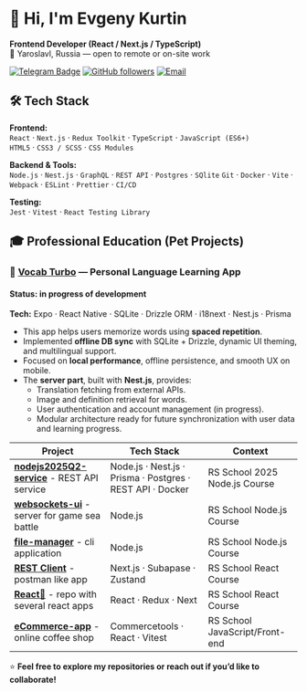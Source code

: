# 👋 Hi, I'm Evgeny Kurtin  

**Frontend Developer (React / Next.js / TypeScript)**  
📍 Yaroslavl, Russia — open to remote or on-site work  

[![Telegram Badge](https://img.shields.io/badge/Telegram-@tutel__fellow-blue?logo=telegram&logoColor=white)](https://t.me/tutel_fellow)
[![GitHub followers](https://img.shields.io/github/followers/siloksan?label=Follow&style=social)](https://github.com/siloksan)
[![Email](https://img.shields.io/badge/Email-tutel07%40gmail.com-red?logo=gmail&logoColor=white)](mailto:tutel07@gmail.com)

## 🛠️ Tech Stack

**Frontend:**  
`React` · `Next.js` · `Redux Toolkit` · `TypeScript` · `JavaScript (ES6+)`  
`HTML5` · `CSS3 / SCSS` · `CSS Modules`

**Backend & Tools:**  
`Node.js` · `Nest.js` · `GraphQL` · `REST API` · `Postgres` · `SQlite`
`Git` · `Docker` · `Vite` · `Webpack` · `ESLint` · `Prettier` · `CI/CD`

**Testing:**  
`Jest` · `Vitest` · `React Testing Library`

## 🎓 Professional Education (Pet Projects)

### 🧠 **[Vocab Turbo](https://github.com/siloksan/vocab-turbo)** — Personal Language Learning App  
#### Status: in progress of development  
**Tech:** Expo · React Native · SQLite · Drizzle ORM · i18next · Nest.js · Prisma  

- This app helps users memorize words using **spaced repetition**.  
- Implemented **offline DB sync** with SQLite + Drizzle, dynamic UI theming, and multilingual support.  
- Focused on **local performance**, offline persistence, and smooth UX on mobile.  
- The **server part**, built with **Nest.js**, provides:
  - Translation fetching from external APIs.  
  - Image and definition retrieval for words.  
  - User authentication and account management (in progress).  
  - Modular architecture ready for future synchronization with user data and learning progress.  

| Project | Tech Stack | Context |
|----------|-------------|--------|
| **[nodejs2025Q2-service](https://github.com/siloksan/nodejs2025Q2-service)** - REST API service | Node.js · Nest.js · Prisma · Postgres · REST API · Docker | RS School 2025 Node.js Course |
| **[websockets-ui](https://github.com/siloksan/websockets-ui)** - server for game sea battle | Node.js | RS School Node.js Course |
| **[file-manager](https://github.com/siloksan/file-manager)** - cli application  | Node.js | RS School Node.js Course |
| **[REST Client](https://github.com/siloksan/rest-client-app)** - postman like app | Next.js · Subapase · Zustand | RS School React Course |
| **[React🌟](https://github.com/siloksan/react2025q1)** - repo with several react apps | React · Redux · Next| RS School React Course |
| **[eCommerce-app](https://github.com/siloksan/eCommerce-app)** - online coffee shop | Commercetools · React · Vitest | RS School JavaScript/Front-end |

⭐️ **Feel free to explore my repositories or reach out if you’d like to collaborate!**
